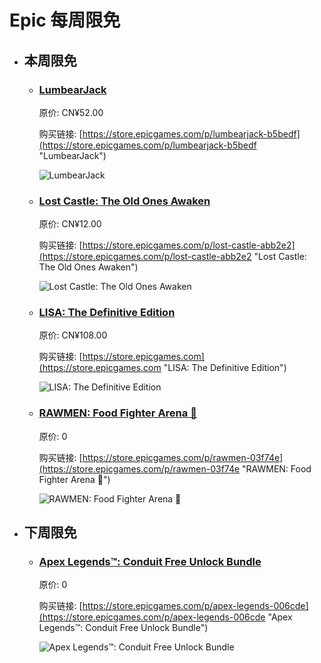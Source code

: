 # Epic 每周限免

- ## 本周限免


  - ### [LumbearJack](https://store.epicgames.com/p/lumbearjack-b5bedf "LumbearJack")

    原价: CN¥52.00

    购买链接: [https://store.epicgames.com/p/lumbearjack-b5bedf](https://store.epicgames.com/p/lumbearjack-b5bedf "LumbearJack")

    ![LumbearJack](https://cdn1.epicgames.com/spt-assets/67b80cb431834a1fa1ec3e69ef2f83f1/lumbearjack-offer-13qa5.jpg)


  - ### [Lost Castle: The Old Ones Awaken](https://store.epicgames.com/p/lost-castle-abb2e2 "Lost Castle: The Old Ones Awaken")

    原价: CN¥12.00

    购买链接: [https://store.epicgames.com/p/lost-castle-abb2e2](https://store.epicgames.com/p/lost-castle-abb2e2 "Lost Castle: The Old Ones Awaken")

    ![Lost Castle: The Old Ones Awaken](https://cdn1.epicgames.com/spt-assets/a6d76157ad884f2c9aa470b30da9e2ff/lost-castle-r390n.png)


  - ### [LISA: The Definitive Edition](https://store.epicgames.com "LISA: The Definitive Edition")

    原价: CN¥108.00

    购买链接: [https://store.epicgames.com](https://store.epicgames.com "LISA: The Definitive Edition")

    ![LISA: The Definitive Edition](https://cdn1.epicgames.com/offer/ca3a9d16d131478c97fd56c138a6511a/EGS_LISATheDefinitiveEdition_DingalingProductions_Bundles_S1_2560x1440-55b66eb2046507e58eac435c21331bd5)


  - ### [RAWMEN: Food Fighter Arena 🍜](https://store.epicgames.com/p/rawmen-03f74e "RAWMEN: Food Fighter Arena 🍜")

    原价: 0

    购买链接: [https://store.epicgames.com/p/rawmen-03f74e](https://store.epicgames.com/p/rawmen-03f74e "RAWMEN: Food Fighter Arena 🍜")

    ![RAWMEN: Food Fighter Arena 🍜](https://cdn1.epicgames.com/spt-assets/925b89bff456434291f264924ab51443/rawmen-165o9.png)


- ## 下周限免


  - ### [Apex Legends™: Conduit Free Unlock Bundle](https://store.epicgames.com/p/apex-legends-006cde "Apex Legends™: Conduit Free Unlock Bundle")

    原价: 0

    购买链接: [https://store.epicgames.com/p/apex-legends-006cde](https://store.epicgames.com/p/apex-legends-006cde "Apex Legends™: Conduit Free Unlock Bundle")

    ![Apex Legends™: Conduit Free Unlock Bundle](https://cdn1.epicgames.com/spt-assets/5dcd88f4e2094a698ebffa43438edc33/apex-legends-1gerg.jpg)

